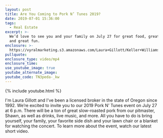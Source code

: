 ```yaml
---
layout: post
title: Are You Coming to Pork N’ Tunes 2019?
date: 2019-07-01 15:36:00
tags:
  - Real Estate
excerpt: >-
  We’d love to see you and your family on July 27 for great food, great music,
  and great fun.
enclosure: >-
  https://vyralmarketing.s3.amazonaws.com/Laura+Gillott/Keller+Williams+Mid-Willamette+-+Are+You+Coming+to+Pork+N+Tunes+2019_.mp4
pullquote:
enclosure_type: video/mp4
enclosure_time:
use_youtube_image: true
youtube_alternate_image:
youtube_code: TN3peda-_kw
---
```


{% include youtube.html %}

I'm Laura Gillott and I've been a licensed broker in the state of Oregon since 1992. We’re excited to invite you to our 2019 Pork N’ Tunes event on July 27 at 6 p.m. There will be a ton of great slow-roasted pork from our pitmaster, Shawn, as well as drinks, live music, and more. All you have to do is bring yourself, your family, your favorite side dish and your lawn chair or a blanket for watching the concert. To learn more about the event, watch our latest short video.